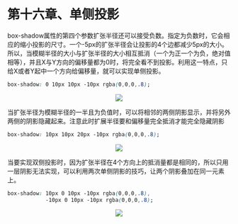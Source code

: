 # 第十六章、单侧投影

box-shadow属性的第四个参数扩张半径还可以接受负数。指定为负数时，它会相应的缩小投影的尺寸。一个-5px的扩张半径会让投影的4个边都减少5px的大小。所以，当模糊半径的大小与扩张半径的大小相互抵消（一个为正一个为负，绝对值相等），并且X与Y方向的偏移量都为0时，将完全看不到投影。利用这一特点，只给X或者Y起中一个方向给偏移量，就可以实现单侧投影。

```css
box-shadow: 0 10px 10px -10px rgba(0,0,0,.8);
```

<div align=center><img src="/note/images/css-secret/16/1.png"></div>  

当扩张半径为模糊半径的一半且为负值时，可以将相邻的两侧阴影显示，并将另外两侧的阴影隐藏起来。注意此时扩展半径要和偏移量完全抵消才能完全隐藏阴影

```css
box-shadow: 10px 10px 20px -10px rgba(0,0,0,.8);
```

<div align=center><img src="/note/images/css-secret/16/2.png"></div>  

当要实现双侧投影时，因为扩张半径在4个方向上的抵消量都是相同的，所以只用一层阴影无法实现，可以利用两次单侧阴影的技巧，让两个阴影叠加在同一元素上。

```css
box-shadow: 10px 0 10px -10px rgba(0,0,0,.8),
            -10px 0 10px -10px rgba(0,0,0,.8);
```

<div align=center><img src="/note/images/css-secret/16/3.png"></div>  
